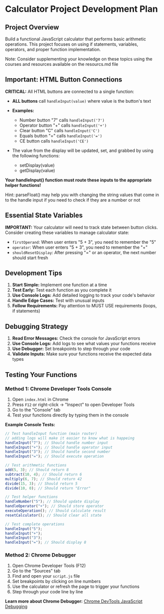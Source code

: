# Calculator Project Development Plan

## Project Overview

Build a functional JavaScript calculator that performs basic arithmetic operations. This project focuses on using if statements, variables, operators, and proper function implementation.

Note: Consider supplementing your knowledge on these topics using the courses and resources available on the resourcs.md file

## Important: HTML Button Connections

**CRITICAL:** All HTML buttons are connected to a single function:

- **ALL buttons** call `handleInput(value)` where value is the button's text
- **Examples:**

  - Number button "7" calls `handleInput('7')`
  - Operator button "+" calls `handleInput('+')`
  - Clear button "C" calls `handleInput('C')`
  - Equals button "=" calls `handleInput('=')`
  - CE button calls `handleInput('CE')`

- The value from the display will be updated, set, and grabbed by using the following functions:
  - setDisplay(value)
  - getDisplay(value)

**Your handleInput() function must route these inputs to the appropriate helper functions!**

Hint: parseFloat() may help you with changing the string values that come in to the handle input
if you need to check if they are a number or not

## Essential State Variables

**IMPORTANT:** Your calculator will need to track state between button clicks. Consider creating these variables to manage calculator state:

- `firstOperand`: When user enters "5 + 3", you need to remember the "5"
- `operator`: When user enters "5 + 3", you need to remember the "+"
- `shouldResetDisplay`: After pressing "=" or an operator, the next number should start fresh

## Development Tips

1. **Start Simple:** Implement one function at a time
2. **Test Early:** Test each function as you complete it
3. **Use Console Logs:** Add detailed logging to track your code's behavior
4. **Handle Edge Cases:** Test with unusual inputs
5. **Follow Requirements:** Pay attention to MUST USE requirements (loops, if statements)

## Debugging Strategy

1. **Read Error Messages:** Check the console for JavaScript errors
2. **Use Console Logs:** Add logs to see what values your functions receive
3. **Use Debugger:** Set breakpoints to step through your code
4. **Validate Inputs:** Make sure your functions receive the expected data types

## Testing Your Functions

### Method 1: Chrome Developer Tools Console

1. Open `index.html` in Chrome
2. Press `F12` or right-click → "Inspect" to open Developer Tools
3. Go to the "Console" tab
4. Test your functions directly by typing them in the console

**Example Console Tests:**

```javascript
// Test handleInput function (main router)
// adding logs will make it easier to know what is happeing
handleInput("7"); // Should handle number input
handleInput("+"); // Should handle operator input
handleInput("3"); // Should handle second number
handleInput("="); // Should execute operation

// Test arithmetic functions
add(5, 3); // Should return 8
subtract(10, 4); // Should return 6
multiply(6, 7); // Should return 42
divide(15, 3); // Should return 5
divide(10, 0); // Should return "Error"

// Test helper functions
handleNumber("5"); // Should update display
handleOperator("+"); // Should store operator
executeOperation(); // Should calculate result
resetCalculator(); // Should clear all state

// Test complete operations
handleInput("5");
handleInput("+");
handleInput("3");
handleInput("="); // Should display 8
```

### Method 2: Chrome Debugger

1. Open Chrome Developer Tools (F12)
2. Go to the "Sources" tab
3. Find and open your `script.js` file
4. Set breakpoints by clicking on line numbers
5. Use the calculator or refresh the page to trigger your functions
6. Step through your code line by line

**Learn more about Chrome Debugger:** [Chrome DevTools JavaScript Debugging](https://developer.chrome.com/docs/devtools/javascript/)
